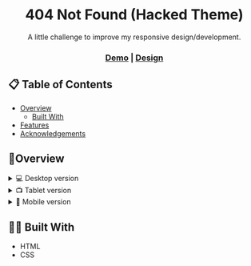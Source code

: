 <div align="center">
  <h1>404 Not Found (Hacked Theme)</h1>
  <p>A little challenge to improve my responsive design/development.</p>
</div>

<div align="center">
  <h3>
    <a href="https://hackederror.netlify.app">Demo</a>
    <span> | </span>
    <a href="https://dribbble.com/shots/15088477-404-error-hacking-theme">Design</a>
</div>

## 📋 Table of Contents

- [Overview](#overview)
  - [Built With](#built-with)
- [Features](#features)
- [Acknowledgements](#acknowledgements)

## 🎨Overview

<details>
  <summary>💻 Desktop version</summary>
![Dekstop View](./.README/examples/desktop.png)
</details>

<details>
  <summary>📺 Tablet version</summary>
![Tablet View](./.README/examples/tablet.png)
</details>

<details>
  <summary>📱 Mobile version</summary>
![Mobile View](./.README/examples/mobile.png)
</details>

## 👨‍💻 Built With

- HTML
- CSS
